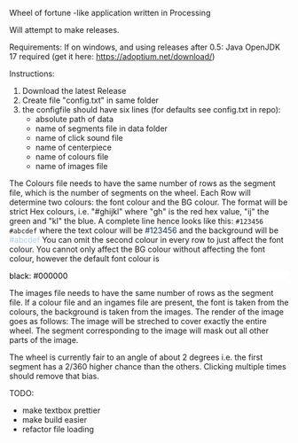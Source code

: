 Wheel of fortune -like application written in Processing  

Will attempt to make releases.  

Requirements:
If on windows, and using releases after 0.5: Java OpenJDK 17 required (get it here: https://adoptium.net/download/)

Instructions:  
1. Download the latest Release   
2. Create file "config.txt" in same folder
3. the configfile should have six lines (for defaults see config.txt in repo): 
    - absolute path of data
    - name of segments file in data folder
    - name of click sound file
    - name of centerpiece
    - name of colours file
    - name of images file

The Colours file needs to have the same number of rows as the segment file, which is the number of segments on the wheel.
Each Row will determine two colours: the font colour and the BG colour. 
The format will be strict Hex colours, i.e. "#ghijkl" where "gh" is the red hex value, "ij" the green and "kl" the blue. A complete line hence looks like this:
`#123456 #abcdef`
where the text colour will be <font color="#123456"> #123456 </font>
and the background will be<font color="#abcdef"> #abcdef </font>
You can omit the second colour in every row to just affect the font colour. You cannot only affect the BG colour without affecting the font colour, however the default font colour is <p style="color:#000000;background-color:#FFFFFF"> black: #000000 </p>
The images file needs to have the same number of rows as the segment file. If a colour file and an ingames file are present, the font is taken from the colours, the background is taken from the images. The render of the image goes as follows: The image will be streched to cover exactly the entire wheel. The segment corresponding to the image will mask out all other parts of the image.

The wheel is currently fair to an angle of about 2 degrees i.e. the first segment has a 2/360 higher chance than the others. Clicking multiple times should remove that bias. 

TODO:
- make textbox prettier
- make build easier
- refactor file loading